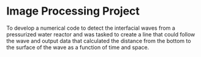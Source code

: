 # Image Processing Project
To develop a numerical code to detect the interfacial waves from a pressurized water reactor and was tasked to create a line that could follow the wave and output data that calculated the distance from the bottom to the surface of the wave as a function of time and space.
